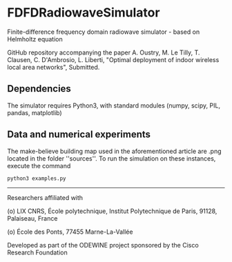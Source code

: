 # FDFDRadiowaveSimulator
Finite-difference frequency domain radiowave simulator - based on Helmholtz equation

GitHub repository accompanying the paper A. Oustry, M. Le Tilly, T. Clausen, C. D'Ambrosio, L. Liberti, "Optimal deployment of indoor wireless local area networks", Submitted.



## Dependencies
The simulator requires Python3, with standard modules (numpy, scipy, PIL, pandas, matplotlib)

## Data and numerical experiments

The make-believe building map used in the aforementioned article are .png located in the folder ''sources''. To run the simulation on these instances, execute the command
```
python3 examples.py
```


------------------------------------------------------------------------------------------

Researchers affiliated with

(o) LIX CNRS, École polytechnique, Institut Polytechnique de Paris, 91128, Palaiseau, France

(o) École des Ponts, 77455 Marne-La-Vallée

Developed as part of the ODEWINE project sponsored by the Cisco Research Foundation
